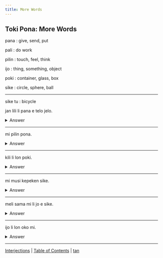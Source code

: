 ```yaml
---
title: More Words
---
```


## Toki Pona: More Words

pana
: give, send, put

pali
: do work

pilin
: touch, feel, think

ijo
: thing, something, object

poki
: container, glass, box

sike
: circle, sphere, ball

---

sike tu
: bicycle

jan lili li pana e telo jelo.
<details>
<summary>Answer</summary>

The child pees.
</details>

---

mi pilin pona.
<details>
<summary>Answer</summary>

I feel good.
</details>

---

kili li lon poki.
<details>
<summary>Answer</summary>

The fruit is in the basket.
</details>

---

mi musi kepeken sike.
<details>
<summary>Answer</summary>

I played with the ball.
</details>

---

meli sama mi li jo e sike.
<details>
<summary>Answer</summary>

My sister has a ball.
</details>

---

ijo li lon oko mi.
<details>
<summary>Answer</summary>

Something is in my eye.
</details>

---

[Interjections](44Interjections.md) | [Table of Contents](toc.md) | [tan](46tan.md)
